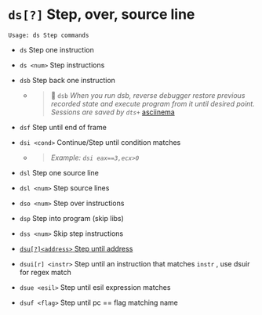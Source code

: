 <!-- TITLE: ds -->

#  `ds[?]` Step, over, source line


```
Usage: ds Step commands
```


- `ds` Step one instruction <p hidden>ds</p>
- `ds <num>` Step <num> instructions
- `dsb` Step back one instruction
  - > 🚀 `dsb` _When you run dsb, reverse debugger restore previous recorded state and execute program from it until desired point. Sessions are saved by `dts+`_ [asciinema](https://asciinema.org/a/uP1rrlpJu7xzq5pxLpYpZ7qVn)
- `dsf` Step until end of frame
- `dsi <cond>` Continue/Step until condition matches
  - > _Example: `dsi eax==3,ecx>0`_
- `dsl` Step one source line
- `dsl <num>` Step <num> source lines
- `dso <num>` Step over <num> instructions
- `dsp` Step into program (skip libs)
- `dss <num>` Skip <num> step instructions

- [ `dsu[?]<address>` Step until address](/options/d/ds/dsu)

- `dsui[r] <instr>` Step until an instruction that matches `instr` , use dsuir for regex match
- `dsue <esil>` Step until esil expression matches
- `dsuf <flag>` Step until pc == flag matching name

<p hidden>ds dsb dsf dsi dsl dso dsp dss dsu dsui dsue dsuf</p>